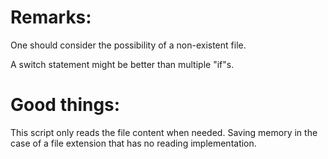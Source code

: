 # Remarks:

One should consider the possibility of a non-existent file.

A switch statement might be better than multiple "if"s.

# Good things:

This script only reads the file content when needed. Saving memory in the case of a file extension that has no reading implementation.